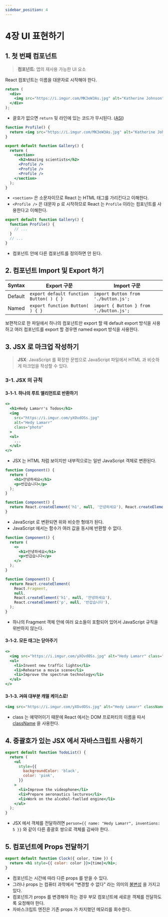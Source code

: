 ```yaml
---
sidebar_position: 4
---
```


# 4장 UI 표현하기

## 1. 첫 번째 컴포넌트

> **컴포넌트**: 앱의 재사용 가능한 UI 요소

React 컴포넌트는 이름을 대문자로 시작해야 한다.

```jsx
return (
  <div>
    <img src="https://i.imgur.com/MK3eW3As.jpg" alt="Katherine Johnson" />
  </div>
);
```

- 괄호가 없으면 `return` 뒷 라인에 있는 코드가 무시된다. ([ASI](https://stackoverflow.com/questions/2846283/what-are-the-rules-for-javascripts-automatic-semicolon-insertion-asi))

```jsx
function Profile() {
  return <img src="https://i.imgur.com/MK3eW3As.jpg" alt="Katherine Johnson" />;
}

export default function Gallery() {
  return (
    <section>
      <h2>Amazing scientists</h2>
      <Profile />
      <Profile />
      <Profile />
    </section>
  );
}
```

- `<section>` 은 소문자이므로 React 는 HTML 태그를 가리킨다고 이해한다.
- `<Profile />` 은 대문자 p 로 시작하므로 React 는 `Profile` 이라는 컴포넌트를 사용한다고 이해한다.

```jsx
export default function Gallery() {
  function Profile() {
    // ...
  }
  // ...
}
```

- 컴포넌트 안에 다른 컴포넌트를 정의하면 안 된다.

## 2. 컴포넌트 Import 및 Export 하기

| Syntax  | Export 구문                             | Import 구문                             |
| ------- | --------------------------------------- | --------------------------------------- |
| Default | `export default function Button( ) { }` | `import Button from './button.js';`     |
| Named   | `export function Button( ) { } `        | `import { Button } from './button.js';` |

보편적으로 한 파일에서 하나의 컴포넌트만 export 할 때 default export 방식을 사용하고 여러 컴포넌트를 export 할 경우엔 named export 방식을 사용한다.

## 3. JSX 로 마크업 작성하기

> **JSX**: JavaScript 를 확장한 문법으로 JavaScript 파일에서 HTML 과 비슷하게 마크업을 작성할 수 있다.

### 3-1. JSX 의 규칙

#### 3-1-1. 하나의 루트 엘리먼트로 반환하기

```jsx
<>
  <h1>Hedy Lamarr's Todos</h1>
  <img
    src="https://i.imgur.com/yXOvdOSs.jpg"
    alt="Hedy Lamarr"
    class="photo"
  >
  <ul>
    ...
  </ul>
</>
```

- JSX 는 HTML 처럼 보이지만 내부적으로는 일반 JavaScript 객체로 변환된다.

```jsx
function Component() {
  return (
    <h1>안녕하세요</h1>
    <p>반갑습니다</p>
  );
}
```

```jsx
function Component() {
  return React.createElement('h1', null, '안녕하세요'), React.createElement('p', null, '반갑습니다');
}
```

- JavaScript 로 변환되면 위와 비슷한 형태가 된다.
- JavaScript 에서는 함수가 여러 값을 동시에 반환할 수 없다.

```jsx
function Component() {
  return (
    <>
      <h1>안녕하세요</h1>
      <p>반갑습니다</p>
    </>
  );
}
```

```jsx
function Component() {
  return React.createElement(
    React.Fragment,
    null,
    React.createElement('h1', null, '안녕하세요'),
    React.createElement('p', null, '반갑습니다'),
  );
}
```

- 하나의 Fragment 객체 안에 여러 요소들이 포함되어 있어서 JavaScript 규칙을 위반하지 않는다.

#### 3-1-2. 모든 태그는 닫아주기

```jsx
<>
  <img src="https://i.imgur.com/yXOvdOSs.jpg" alt="Hedy Lamarr" class="photo" />
  <ul>
    <li>Invent new traffic lights</li>
    <li>Rehearse a movie scene</li>
    <li>Improve the spectrum technology</li>
  </ul>
</>
```

#### 3-1-3. ~~거의~~ 대부분 캐멀 케이스로!

```jsx
<img src="https://i.imgur.com/yXOvdOSs.jpg" alt="Hedy Lamarr" className="photo" />
```

- class 는 예약어이기 때문에 React 에서는 DOM 프로퍼티의 이름을 따서 [className](https://developer.mozilla.org/en-US/docs/Web/API/Element/className) 을 사용한다.

## 4. 중괄호가 있는 JSX 에서 자바스크립트 사용하기

```jsx
export default function TodoList() {
  return (
    <ul
      style={{
        backgroundColor: 'black',
        color: 'pink',
      }}
    >
      <li>Improve the videophone</li>
      <li>Prepare aeronautics lectures</li>
      <li>Work on the alcohol-fuelled engine</li>
    </ul>
  );
}
```

- JSX 에서 객체를 전달하려면 `person={{ name: "Hedy Lamarr", inventions: 5 }}` 와 같이 다른 중괄호 쌍으로 객체를 감싸야 한다.

## 5. 컴포넌트에 Props 전달하기

```jsx
export default function Clock({ color, time }) {
  return <h1 style={{ color: color }}>{time}</h1>;
}
```

- 컴포넌트는 시간에 따라 다른 props 를 받을 수 있다.
- 그러나 props 는 컴퓨터 과학에서 "변경할 수 없다" 라는 의미의 [불변성](https://en.wikipedia.org/wiki/Immutable_object) 을 가지고 있다.
- 컴포넌트가 props 를 변경해야 하는 경우 부모 컴포넌트에 새로운 객체를 전달하도록 요청해야 한다.
- 자바스크립트 엔진은 기존 props 가 차지했던 메모리를 회수한다.
